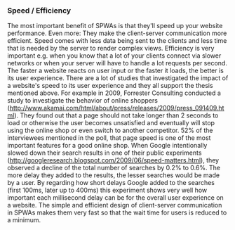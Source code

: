 ### Speed / Efficiency
The most important benefit of SPWAs is that they'll speed up your website performance. Even more: They make the client-server communication more efficient. Speed comes with less data being sent to the clients and less time that is needed by the server to render complex views. Efficiency is very important e.g. when you know that a lot of your clients connect via slower networks or when your server will have to handle a lot requests per second. 
The faster a website reacts on user input or the faster it loads, the better is its user experience. There are a lot of studies that investigated the impact of a website's speed to its user experience and they all support the thesis mentioned above. For example in 2009, Forrester Consulting conducted a study to investigate the behavior of online shoppers (http://www.akamai.com/html/about/press/releases/2009/press_091409.html). They found out that a page should not take longer than 2 seconds to load or otherwise the user becomes unsatisfied and eventually will stop using the online shop or even switch to another competitor. 52% of the interviewees mentioned in the poll, that page speed is one of the most important features for a good online shop. 
When Google intentionally slowed down their search results in one of their public experiments (http://googleresearch.blogspot.com/2009/06/speed-matters.html), they observed a decline of the total number of searches by 0.2% to 0.6%. The more delay they added to the results, the lesser searches would be made by a user. By regarding how short delays Google added to the searches (first 100ms, later up to 400ms) this experiment shows very well how important each millisecond delay can be for the overall user experience on a website.
The simple and efficient design of client-server communication in SPWAs makes them very fast so that the wait time for users is reduced to a minimum.
